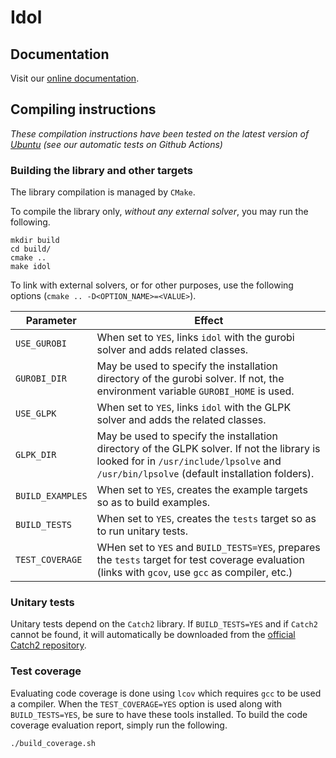 # Idol

## Documentation

Visit our [online documentation](https://hlefebvr.github.io/idol/).

## Compiling instructions

*These compilation instructions have been tested on the latest version of [Ubuntu](https://ubuntu.com/) (see our automatic tests on Github Actions)*

### Building the library and other targets

The library compilation is managed by `CMake`.

To compile the library only, *without any external solver*, you may run the following.
```shell
mkdir build
cd build/
cmake ..
make idol
```

To link with external solvers, or for other purposes, use the following options (`cmake .. -D<OPTION_NAME>=<VALUE>`). 

| Parameter        | Effect                                                                                                                                                                                  |
|------------------|-----------------------------------------------------------------------------------------------------------------------------------------------------------------------------------------|
| `USE_GUROBI`     | When set to `YES`, links `idol` with the gurobi solver and adds related classes.                                                                                                        |
| `GUROBI_DIR`     | May be used to specify the installation directory of the gurobi solver. If not, the environment variable `GUROBI_HOME` is used.                                                         |
| `USE_GLPK`       | When set to `YES`, links `idol` with the GLPK solver and adds the related classes.                                                                                                      |
| `GLPK_DIR`       | May be used to specify the installation directory of the GLPK solver. If not the library is looked for in `/usr/include/lpsolve` and `/usr/bin/lpsolve` (default installation folders). |
| `BUILD_EXAMPLES` | When set to `YES`, creates the example targets so as to build examples.                                                                                                                 |
| `BUILD_TESTS`    | When set to `YES`, creates the `tests` target so as to run unitary tests.                                                                                                               |
| `TEST_COVERAGE`  | WHen set to `YES` and `BUILD_TESTS=YES`, prepares the `tests` target for test coverage evaluation (links with `gcov`, use `gcc` as compiler, etc.)                                      |

### Unitary tests

Unitary tests depend on the `Catch2` library. 
If `BUILD_TESTS=YES` and if `Catch2` cannot be found, it will automatically be downloaded from the [official Catch2 repository](https://github.com/catchorg/Catch2).

### Test coverage

Evaluating code coverage is done using `lcov` which requires `gcc` to be used a compiler. When the `TEST_COVERAGE=YES` option is used along with `BUILD_TESTS=YES`, be sure to have these tools installed.
To build the code coverage evaluation report, simply run the following.
```shell
./build_coverage.sh
```
